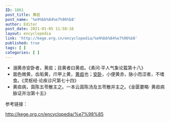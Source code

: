 ```yaml
---
ID: 1861
post_title: 黄疸
post_name: '%e9%bb%84%e7%96%b8'
author: Editor
post_date: 2021-01-05 11:58:16
layout: encyclopedia
link: 'http://kege.org.cn/encyclopedia/%e9%bb%84%e7%96%b8'
published: true
tags: [ ]
categories: [ ]
---
```

<ul>
 	<li>溺黄赤安卧者，黄疸；目黄者曰黄疸。《素问·平人气象论篇第十八》</li>
 	<li>面色微黄，齿垢黄，爪甲上黄，<a class="encyclopedia tooltipstered" href="http://kege.org.cn/encyclopedia/%e9%bb%84%e7%96%b8" target="_self" rel="noopener">黄疸</a>也；<a class="encyclopedia tooltipstered" href="http://kege.org.cn/encyclopedia/%e5%ae%89%e5%8d%a7" target="_self" rel="noopener">安卧</a>，小便黄赤，脉小而涩者，不嗜食。《灵枢经·论疾诊尺第七十四》</li>
 	<li>黄疸病，茵陈五苓散主之。一本云茵陈汤及五苓散并主之。《金匮要略· 黄疸病脉证并治第十五》</li>
</ul>
参考链接：

http://kege.org.cn/encyclopedia/%e7%98%85
